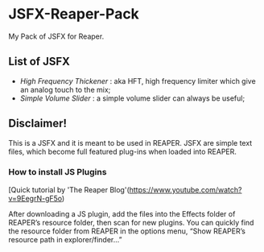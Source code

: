 # JSFX-Reaper-Pack
My Pack of JSFX for Reaper.


## List of JSFX
- *High Frequency Thickener* : aka HFT, high frequency limiter which give an analog touch to the mix;
- *Simple Volume Slider* : a simple volume slider can always be useful;


## Disclaimer!
This is a JSFX and it is meant to be used in REAPER. JSFX are simple text files, which become full featured plug-ins when loaded into REAPER.

### How to install JS Plugins

[Quick tutorial by 'The Reaper Blog'(https://www.youtube.com/watch?v=9EegrN-gF5o)

After downloading a JS plugin, add the files into the Effects folder of REAPER’s resource folder, then scan for new plugins.
You can quickly find the resource folder from REAPER in the options menu, “Show REAPER’s resource path in explorer/finder…”
